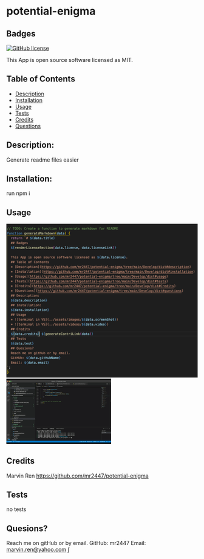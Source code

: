 # potential-enigma
  ## Badges
  
  [![GitHub license](https://img.shields.io/badge/license-MIT-blue.svg)](https://choosealicense.com/licenses/mit/)
  
  This App is open source software licensed as MIT.
  ## Table of Contents
  * [Description](https://github.com/mr2447/potential-enigma/tree/main/Develop/dist#description)
  * [Installation](https://github.com/mr2447/potential-enigma/tree/main/Develop/dist#installation)
  * [Usage](https://github.com/mr2447/potential-enigma/tree/main/Develop/dist#usage)
  * [Tests](https://github.com/mr2447/potential-enigma/tree/main/Develop/dist#tests)
  * [Credits](https://github.com/mr2447/potential-enigma/tree/main/Develop/dist#Credits)
  * [Questions](https://github.com/mr2447/potential-enigma/tree/main/Develop/dist#questions)
  ## Description: 
  Generate readme files easier 
  ## Installation: 
  run npm i
  ## Usage
  ![terminal in VS](../assets/images/template-screen-shot.jpeg)
  ![terminal in VS](../assets/videos/video.gif)
  ## Credits 
  Marvin Ren https://github.com/mr2447/potential-enigma
  ## Tests
  no tests
  ## Quesions?
  Reach me on gitHub or by email. 
  GitHub: mr2447
  Email: marvin.ren@yahoo.com
∫
